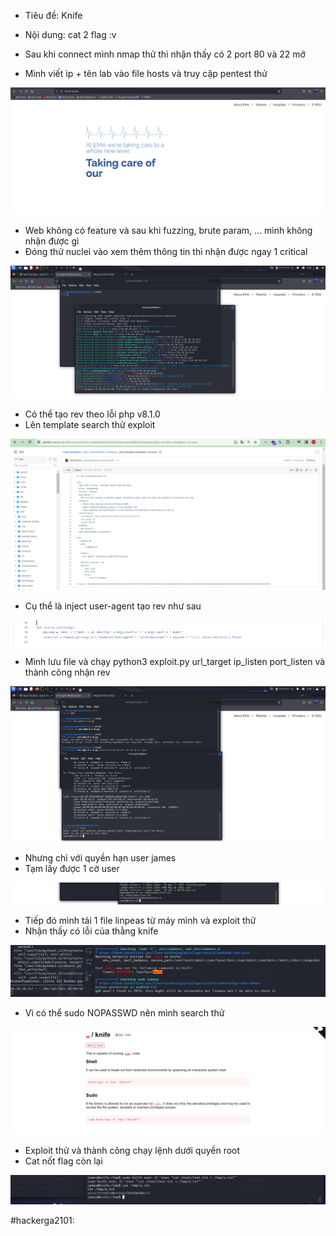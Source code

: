 - Tiêu đề: Knife 
- Nội dung: cat 2 flag :v

- Sau khi connect mình nmap thử thì nhận thấy có 2 port 80 và 22 mở 
- Mình viết ip + tên lab vào file hosts và truy cập pentest thử 

![Alt text](<../image_machine/1.2.png>)

- Web không có feature và sau khi fuzzing, brute param, ... mình không nhận được gì 
- Đóng thử nuclei vào xem thêm thông tin thì nhận được ngay 1 critical 

![Alt text](<../image_machine/1.1.png>)

- Có thể tạo rev theo lỗi php v8.1.0
- Lên template search thử exploit  

![Alt text](<../image_machine/1.3.png>)

- Cụ thể là inject user-agent tạo rev như sau

![Alt text](<../image_machine/1.6.png>)

- Mình lưu file và chạy python3 exploit.py url_target ip_listen port_listen và thành công nhận rev 

![Alt text](<../image_machine/1.4.png>)

- Nhưng chỉ với quyền hạn user james 
- Tạm lấy được 1 cờ user 

![Alt text](<../image_machine/1.5.png>)

- Tiếp đó mình tải 1 file linpeas từ máy mình và exploit thử 
- Nhận thấy có lỗi của thằng knife 

![Alt text](<../image_machine/1.7.png>)

- Vì có thể sudo NOPASSWD nên mình search thử 

![Alt text](<../image_machine/1.8.png>)

- Exploit thử và thành công chạy lệnh dưới quyền root 
- Cat nốt flag còn lại

![Alt text](<../image_machine/1.9.png>)

#hackerga2101: